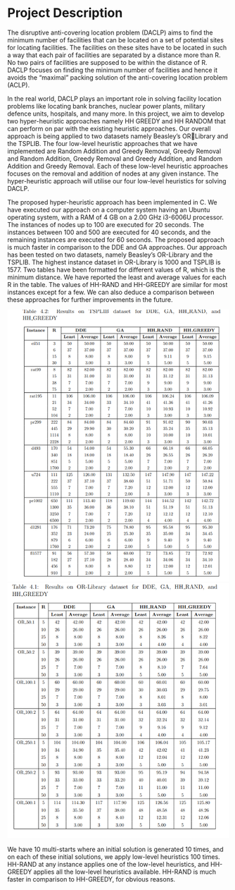 # Project Description
The disruptive anti-covering location problem (DACLP) aims to find the minimum number of facilities that can be located on a set of potential sites for locating facilities. The facilities on these sites have to be located in such a way that each
pair of facilities are separated by a distance more than R. No two pairs of facilities are supposed to be within the distance of R. DACLP focuses on finding the minimum number of facilities and hence it avoids the “maximal” packing solution of the
anti-covering location problem (ACLP).

In the real world, DACLP plays an important role in solving facility location problems like locating bank branches, nuclear power plants, military defence units, hospitals, and many more. In this project, we aim to develop two hyper-heuristic
approaches namely HH GREEDY and HH RANDOM that can perform on par with the existing heuristic approaches. Our overall approach is being applied to two datasets namely Beasley’s ORLibrary and the TSPLIB. The four low-level heuristic approaches that we have
implemented are Random Addition and Greedy Removal, Greedy Removal and Random Addition, Greedy Removal and Greedy Addition, and Random Addition and Greedy Removal. Each of these low-level heuristic approaches focuses on the
removal and addition of nodes at any given instance. The hyper-heuristic approach will utilise our four low-level heuristics for solving DACLP.

The proposed hyper-heuristic approach has been implemented in C. We have executed our approach on a computer system having an Ubuntu operating system, with a RAM of 4 GB on a 2.00 GHz i3-6006U processor. The instances of nodes up to 100 are executed for 20 seconds. The instances between 100 and 500 are executed for 40 seconds, and the remaining instances are executed for 60 seconds. The proposed approach is much faster in comparison to the DDE and GA approaches. Our approach has been tested on two datasets, namely Beasley’s OR-Library and the TSPLIB. The highest instance dataset in OR-Library is 1000 and TSPLIB is 1577. Two tables have been formatted for different values of R, which is the minimum distance. We have reported the least and average values for each R in the table. The values of HH-RAND and HH-GREEDY are similar for most instances except for a few. We can also deduce a comparison between these approaches for further improvements in the future.


![Image Alt](https://github.com/sauravnrai/DACLP/blob/main/DA.png)
![Image Alt](https://github.com/sauravnrai/DACLP/blob/main/DACLP1.png)

We have 10 multi-starts where an initial solution is generated 10 times, and on each of these initial solutions, we apply low-level heuristics 100 times. HH-RAND at any instance applies one of the low-level heuristics, and HH-GREEDY applies all the low-level heuristics available. HH-RAND is much faster
in comparison to HH-GREEDY, for obvious reasons.


